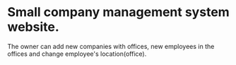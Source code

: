 # Small company management system website.

The owner can add new companies with offices, new employees in the offices and change employee's location(office).
